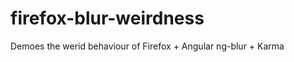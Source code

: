 firefox-blur-weirdness
======================

Demoes the werid behaviour of Firefox + Angular ng-blur + Karma
